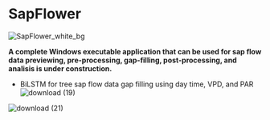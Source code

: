 # SapFlower
![SapFlower_white_bg](https://github.com/JiaxinWang123/SapFlower/assets/98176596/1d65c4b5-5b7a-4af0-91dc-d6fc7254d719)




**A complete Windows executable application that can be used for sap flow data previewing, pre-processing, gap-filling, post-processing, and analisis is under construction.**

- BiLSTM for tree sap flow data gap filling using day time, VPD, and PAR
![download (19)](https://github.com/JiaxinWang123/SapFlower/assets/98176596/262d55a4-8cdb-41bd-9826-f547322f3af1)

![download (21)](https://github.com/JiaxinWang123/SapFlower/assets/98176596/9dadac84-9de8-4237-a286-0fb863d16f91)
